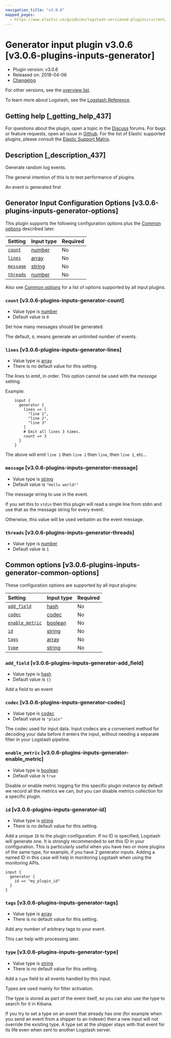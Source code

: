 ```yaml
---
navigation_title: "v3.0.6"
mapped_pages:
  - https://www.elastic.co/guide/en/logstash-versioned-plugins/current/v3.0.6-plugins-inputs-generator.html
---
```


# Generator input plugin v3.0.6 [v3.0.6-plugins-inputs-generator]

* Plugin version: v3.0.6
* Released on: 2018-04-06
* [Changelog](https://github.com/logstash-plugins/logstash-input-generator/blob/v3.0.6/CHANGELOG.md)

For other versions, see the [overview list](input-generator-index.md).

To learn more about Logstash, see the [Logstash Reference](https://www.elastic.co/guide/en/logstash/current/index.html).

## Getting help [_getting_help_437]

For questions about the plugin, open a topic in the [Discuss](http://discuss.elastic.co) forums. For bugs or feature requests, open an issue in [Github](https://github.com/logstash-plugins/logstash-input-generator). For the list of Elastic supported plugins, please consult the [Elastic Support Matrix](https://www.elastic.co/support/matrix#matrix_logstash_plugins).

## Description [_description_437]

Generate random log events.

The general intention of this is to test performance of plugins.

An event is generated first

## Generator Input Configuration Options [v3.0.6-plugins-inputs-generator-options]

This plugin supports the following configuration options plus the [Common options](v3-0-6-plugins-inputs-generator.md#v3.0.6-plugins-inputs-generator-common-options) described later.

| Setting | Input type | Required |
| :- | :- | :- |
| [`count`](v3-0-6-plugins-inputs-generator.md#v3.0.6-plugins-inputs-generator-count) | [number](/lsr/value-types.md#number) | No |
| [`lines`](v3-0-6-plugins-inputs-generator.md#v3.0.6-plugins-inputs-generator-lines) | [array](/lsr/value-types.md#array) | No |
| [`message`](v3-0-6-plugins-inputs-generator.md#v3.0.6-plugins-inputs-generator-message) | [string](/lsr/value-types.md#string) | No |
| [`threads`](v3-0-6-plugins-inputs-generator.md#v3.0.6-plugins-inputs-generator-threads) | [number](/lsr/value-types.md#number) | No |

Also see [Common options](v3-0-6-plugins-inputs-generator.md#v3.0.6-plugins-inputs-generator-common-options) for a list of options supported by all input plugins.

### `count` [v3.0.6-plugins-inputs-generator-count]

* Value type is [number](/lsr/value-types.md#number)
* Default value is `0`

Set how many messages should be generated.

The default, `0`, means generate an unlimited number of events.

### `lines` [v3.0.6-plugins-inputs-generator-lines]

* Value type is [array](/lsr/value-types.md#array)
* There is no default value for this setting.

The lines to emit, in order. This option cannot be used with the *message* setting.

Example:

```
    input {
      generator {
        lines => [
          "line 1",
          "line 2",
          "line 3"
        ]
        # Emit all lines 3 times.
        count => 3
      }
    }
```

The above will emit `line 1` then `line 2` then `line`, then `line 1`, etc…

### `message` [v3.0.6-plugins-inputs-generator-message]

* Value type is [string](/lsr/value-types.md#string)
* Default value is `"Hello world!"`

The message string to use in the event.

If you set this to `stdin` then this plugin will read a single line from stdin and use that as the message string for every event.

Otherwise, this value will be used verbatim as the event message.

### `threads` [v3.0.6-plugins-inputs-generator-threads]

* Value type is [number](/lsr/value-types.md#number)
* Default value is `1`

## Common options [v3.0.6-plugins-inputs-generator-common-options]

These configuration options are supported by all input plugins:

| Setting | Input type | Required |
| :- | :- | :- |
| [`add_field`](v3-0-6-plugins-inputs-generator.md#v3.0.6-plugins-inputs-generator-add_field) | [hash](/lsr/value-types.md#hash) | No |
| [`codec`](v3-0-6-plugins-inputs-generator.md#v3.0.6-plugins-inputs-generator-codec) | [codec](/lsr/value-types.md#codec) | No |
| [`enable_metric`](v3-0-6-plugins-inputs-generator.md#v3.0.6-plugins-inputs-generator-enable_metric) | [boolean](/lsr/value-types.md#boolean) | No |
| [`id`](v3-0-6-plugins-inputs-generator.md#v3.0.6-plugins-inputs-generator-id) | [string](/lsr/value-types.md#string) | No |
| [`tags`](v3-0-6-plugins-inputs-generator.md#v3.0.6-plugins-inputs-generator-tags) | [array](/lsr/value-types.md#array) | No |
| [`type`](v3-0-6-plugins-inputs-generator.md#v3.0.6-plugins-inputs-generator-type) | [string](/lsr/value-types.md#string) | No |

### `add_field` [v3.0.6-plugins-inputs-generator-add_field]

* Value type is [hash](/lsr/value-types.md#hash)
* Default value is `{}`

Add a field to an event

### `codec` [v3.0.6-plugins-inputs-generator-codec]

* Value type is [codec](/lsr/value-types.md#codec)
* Default value is `"plain"`

The codec used for input data. Input codecs are a convenient method for decoding your data before it enters the input, without needing a separate filter in your Logstash pipeline.

### `enable_metric` [v3.0.6-plugins-inputs-generator-enable_metric]

* Value type is [boolean](/lsr/value-types.md#boolean)
* Default value is `true`

Disable or enable metric logging for this specific plugin instance by default we record all the metrics we can, but you can disable metrics collection for a specific plugin.

### `id` [v3.0.6-plugins-inputs-generator-id]

* Value type is [string](/lsr/value-types.md#string)
* There is no default value for this setting.

Add a unique `ID` to the plugin configuration. If no ID is specified, Logstash will generate one. It is strongly recommended to set this ID in your configuration. This is particularly useful when you have two or more plugins of the same type, for example, if you have 2 generator inputs. Adding a named ID in this case will help in monitoring Logstash when using the monitoring APIs.

```
input {
  generator {
    id => "my_plugin_id"
  }
}
```

### `tags` [v3.0.6-plugins-inputs-generator-tags]

* Value type is [array](/lsr/value-types.md#array)
* There is no default value for this setting.

Add any number of arbitrary tags to your event.

This can help with processing later.

### `type` [v3.0.6-plugins-inputs-generator-type]

* Value type is [string](/lsr/value-types.md#string)
* There is no default value for this setting.

Add a `type` field to all events handled by this input.

Types are used mainly for filter activation.

The type is stored as part of the event itself, so you can also use the type to search for it in Kibana.

If you try to set a type on an event that already has one (for example when you send an event from a shipper to an indexer) then a new input will not override the existing type. A type set at the shipper stays with that event for its life even when sent to another Logstash server.
